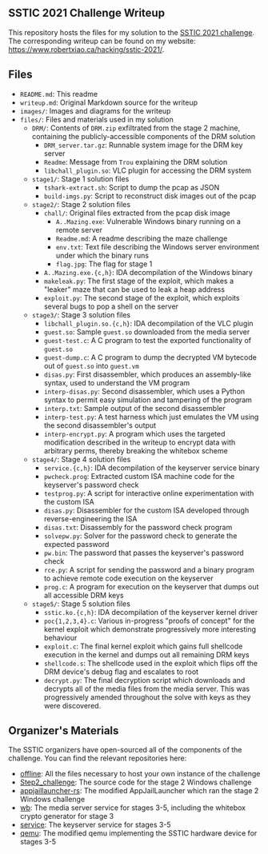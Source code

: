 ## SSTIC 2021 Challenge Writeup

This repository hosts the files for my solution to the [SSTIC 2021 challenge](https://www.sstic.org/2021/challenge/). The corresponding writeup can be found on my website: https://www.robertxiao.ca/hacking/sstic-2021/.

## Files

- `README.md`: This readme
- `writeup.md`: Original Markdown source for the writeup
- `images/`: Images and diagrams for the writeup
- `files/`: Files and materials used in my solution
    - `DRM/`: Contents of `DRM.zip` exfiltrated from the stage 2 machine, containing the publicly-accessible components of the DRM solution
        - `DRM_server.tar.gz`: Runnable system image for the DRM key server
        - `Readme`: Message from `Trou` explaining the DRM solution
        - `libchall_plugin.so`: VLC plugin for accessing the DRM system
    - `stage1/`: Stage 1 solution files
        - `tshark-extract.sh`: Script to dump the pcap as JSON
        - `build-imgs.py`: Script to reconstruct disk images out of the pcap
    - `stage2/`: Stage 2 solution files
        - `chall/`: Original files extracted from the pcap disk image
            - `A..Mazing.exe`: Vulnerable Windows binary running on a remote server
            - `Readme.md`: A readme describing the maze challenge
            - `env.txt`: Text file describing the Windows server environment under which the binary runs
            - `flag.jpg`: The flag for stage 1
        - `A..Mazing.exe.{c,h}`: IDA decompilation of the Windows binary
        - `makeleak.py`: The first stage of the exploit, which makes a "leaker" maze that can be used to leak a heap address
        - `exploit.py`: The second stage of the exploit, which exploits several bugs to pop a shell on the server
    - `stage3/`: Stage 3 solution files
        - `libchall_plugin.so.{c,h}`: IDA decompilation of the VLC plugin
        - `guest.so`: Sample `guest.so` downloaded from the media server
        - `guest-test.c`: A C program to test the exported functionality of `guest.so`
        - `guest-dump.c`: A C program to dump the decrypted VM bytecode out of `guest.so` into `guest.vm`
        - `disas.py`: First disassembler, which produces an assembly-like syntax, used to understand the VM program
        - `interp-disas.py`: Second disassembler, which uses a Python syntax to permit easy simulation and tampering of the program
        - `interp.txt`: Sample output of the second disassembler
        - `interp-test.py`: A test harness which just emulates the VM using the second disassembler's output
        - `interp-encrypt.py`: A program which uses the targeted modification described in the writeup to encrypt data with arbitrary perms, thereby breaking the whitebox scheme
    - `stage4/`: Stage 4 solution files
        - `service.{c,h}`: IDA decompilation of the keyserver service binary
        - `pwcheck.prog`: Extracted custom ISA machine code for the keyserver's password check
        - `testprog.py`: A script for interactive online experimentation with the custom ISA
        - `disas.py`: Disassembler for the custom ISA developed through reverse-engineering the ISA
        - `disas.txt`: Disassembly for the password check program
        - `solvepw.py`: Solver for the password check to generate the expected password
        - `pw.bin`: The password that passes the keyserver's password check
        - `rce.py`: A script for sending the password and a binary program to achieve remote code execution on the keyserver
        - `prog.c`: A program for execution on the keyserver that dumps out all accessible DRM keys
    - `stage5/`: Stage 5 solution files
        - `sstic.ko.{c,h}`: IDA decompilation of the keyserver kernel driver
        - `poc{1,2,3,4}.c`: Various in-progress "proofs of concept" for the kernel exploit which demonstrate progressively more interesting behaviour
        - `exploit.c`: The final kernel exploit which gains full shellcode execution in the kernel and dumps out all remaining DRM keys
        - `shellcode.s`: The shellcode used in the exploit which flips off the DRM device's debug flag and escalates to root
        - `decrypt.py`: The final decryption script which downloads and decrypts all of the media files from the media server. This was progressively amended throughout the solve with keys as they were discovered.

## Organizer's Materials

The SSTIC organizers have open-sourced all of the components of the challenge. You can find the relevant repositories here:

- [offline](https://github.com/challengeSSTIC2021/offline): All the files necessary to host your own instance of the challenge
- [Step2_challenge](https://github.com/challengeSSTIC2021/Step2_challenge): The source code for the stage 2 Windows challenge
- [appjaillauncher-rs](https://github.com/challengeSSTIC2021/appjaillauncher-rs): The modified AppJailLauncher which ran the stage 2 Windows challenge
- [wb](https://github.com/challengeSSTIC2021/wb): The media server service for stages 3-5, including the whitebox crypto generator for stage 3
- [service](https://github.com/challengeSSTIC2021/service): The keyserver service for stages 3-5
- [qemu](https://github.com/challengeSSTIC2021/qemu): The modified qemu implementing the SSTIC hardware device for stages 3-5
